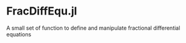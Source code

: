 # FracDiffEqu.jl
A small set of function to define and manipulate fractional differential equations
